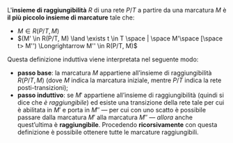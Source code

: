 L'**insieme di raggiungibilità** $R$ di una rete $P/T$ a partire da una marcatura $M$ è **il più piccolo insieme di marcature** tale che:
- $M \in R(P/T, M)$
- $(M' \in R(P/T, M) \land \exists t \in T \space | \space M'\space [\space t> M'') \Longrightarrow M'' \in R(P/T, M)$

Questa definizione induttiva viene interpretata nel seguente modo:
- **passo base**: la marcatura $M$ appartiene all’insieme di raggiungibilità $R(P/T,M)$ (dove $M$ indica la marcatura iniziale, mentre $P/T$ indica la rete posti-transizioni);
- **passo induttivo**: se $M'$ appartiene all’insieme di raggiungibilità (quindi si dice che _è raggiungibile_) ed esiste una transizione della rete tale per cui è abilitata in $M'$ e porta in $M''$ — per cui con uno scatto è possibile passare dalla marcatura $M'$ alla marcatura $M''$ — _allora_ anche quest’ultima è **raggiungibile**.
Procedendo **ricorsivamente** con questa definizione è possibile ottenere tutte le marcature raggiungibili.